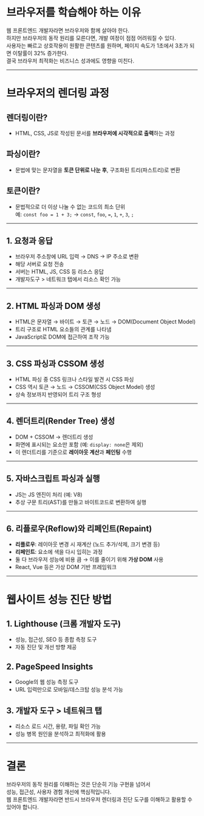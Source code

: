 
# 브라우저를 학습해야 하는 이유

웹 프론트엔드 개발자라면 브라우저와 함께 살아야 한다.  
하지만 브라우저의 동작 원리를 모른다면, 개발 여정이 점점 어려워질 수 있다.  
사용자는 빠르고 상호작용이 원활한 콘텐츠를 원하며, 페이지 속도가 1초에서 3초가 되면 이탈률이 32% 증가한다.  
결국 브라우저 최적화는 비즈니스 성과에도 영향을 미친다.

---

# 브라우저의 렌더링 과정

## 렌더링이란?

- HTML, CSS, JS로 작성된 문서를 **브라우저에 시각적으로 출력**하는 과정

## 파싱이란?

- 문법에 맞는 문자열을 **토큰 단위로 나눈 후**, 구조화된 트리(파스트리)로 변환

## 토큰이란?

- 문법적으로 더 이상 나눌 수 없는 코드의 최소 단위  
예: `const foo = 1 + 3;` → `const`, `foo`, `=`, `1`, `+`, `3`, `;`

---

## 1. 요청과 응답

- 브라우저 주소창에 URL 입력 → DNS → IP 주소로 변환
- 해당 서버로 요청 전송
- 서버는 HTML, JS, CSS 등 리소스 응답
- 개발자도구 > 네트워크 탭에서 리소스 확인 가능

---

## 2. HTML 파싱과 DOM 생성

- HTML은 문자열 → 바이트 → 토큰 → 노드 → DOM(Document Object Model)
- 트리 구조로 HTML 요소들의 관계를 나타냄
- JavaScript로 DOM에 접근하여 조작 가능

---

## 3. CSS 파싱과 CSSOM 생성

- HTML 파싱 중 CSS 링크나 스타일 발견 시 CSS 파싱
- CSS 역시 토큰 → 노드 → CSSOM(CSS Object Model) 생성
- 상속 정보까지 반영되어 트리 구조 형성

---

## 4. 렌더트리(Render Tree) 생성

- DOM + CSSOM → 렌더트리 생성
- 화면에 표시되는 요소만 포함 (예: `display: none`은 제외)
- 이 렌더트리를 기준으로 **레이아웃 계산**과 **페인팅** 수행

---

## 5. 자바스크립트 파싱과 실행

- JS는 JS 엔진이 처리 (예: V8)
- 추상 구문 트리(AST)를 만들고 바이트코드로 변환하여 실행

---

## 6. 리플로우(Reflow)와 리페인트(Repaint)

- **리플로우**: 레이아웃 변경 시 재계산 (노드 추가/삭제, 크기 변경 등)
- **리페인트**: 요소에 색을 다시 입히는 과정
- 둘 다 브라우저 성능에 비용 큼 → 이를 줄이기 위해 **가상 DOM** 사용
- React, Vue 등은 가상 DOM 기반 프레임워크

---

# 웹사이트 성능 진단 방법

## 1. Lighthouse (크롬 개발자 도구)

- 성능, 접근성, SEO 등 종합 측정 도구
- 자동 진단 및 개선 방향 제공

## 2. PageSpeed Insights

- Google의 웹 성능 측정 도구
- URL 입력만으로 모바일/데스크탑 성능 분석 가능

## 3. 개발자 도구 > 네트워크 탭

- 리소스 로드 시간, 용량, 파일 확인 가능
- 성능 병목 원인을 분석하고 최적화에 활용

---

# 결론

브라우저의 동작 원리를 이해하는 것은 단순히 기능 구현을 넘어서  
성능, 접근성, 사용자 경험 개선에 핵심적입니다.  
웹 프론트엔드 개발자라면 반드시 브라우저 렌더링과 진단 도구를 이해하고 활용할 수 있어야 합니다.
